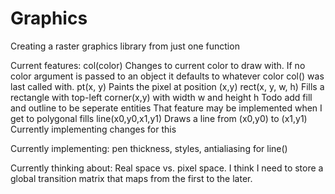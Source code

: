# Graphics
Creating a raster graphics library from just one function

Current features:
col(color)
	Changes to current color to draw with. If no color argument is passed
	to an object it defaults to whatever color col() was last called with.
pt(x, y)
	Paints the pixel at position (x,y)
rect(x, y, w, h)
	Fills a rectangle with top-left corner(x,y) with width w and height h
	Todo add fill and outline to be seperate entities
	That feature may be implemented when I get to polygonal fills
line(x0,y0,x1,y1)
	Draws a line from (x0,y0) to (x1,y1)
	Currently implementing changes for this

Currently implementing:
pen thickness, styles, antialiasing for line()

Currently thinking about:
Real space vs. pixel space. I think I need to store a global transition matrix that maps from the first to the later. 

